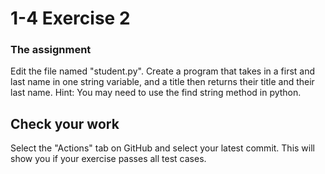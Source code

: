 # 1-4 Exercise 2

### The assignment
Edit the file named "student.py". Create a program that takes in a first and last name in one string variable, and a title then returns their title and their last name. Hint: You may need to use the find string method in python.
 


## Check your work
Select the "Actions" tab on GitHub and select your latest commit. This will show you if your exercise passes all test cases.
